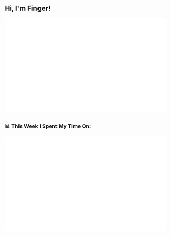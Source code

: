 <h2> Hi, I'm Finger!</h2>

<img align="right" src="https://raw.githubusercontent.com/spianmo/github-stats/master/generated/overview.svg#gh-light-mode-only">

<!-- <img align="right" height="160em" src="https://github-readme-stats-eight-theta.vercel.app/api/top-langs/?username=spianmo&layout=compact&langs_count=8&theme=algolia"/>	 -->
	
```go
package main

type Me struct {
	Name   string
	Job    string
	Code   string
	Skills string
}

func main() {
	me := &Me{
		Name:   "Finger",
		Job:    "Client-side Engineer",
		Code:   "Java, Kotlin, C#, Rust and C++ and Others",
		Skills: "Android, Security, Cross-platform client, NLP, CV, ASR ^o^",
	}
	_ = me
}
```


<h3>📊 This Week I Spent My Time On:</h3>
<img align='right' src="https://raw.githubusercontent.com/spianmo/github-stats/master/generated/languages.svg#gh-light-mode-only">

<!--START_SECTION:waka-->

```txt
Kotlin            13 hrs 34 mins  ███████████▓░░░░░░░░░░░░░   46.36 %
Java              4 hrs 24 mins   ███▓░░░░░░░░░░░░░░░░░░░░░   15.02 %
XML               3 hrs 6 mins    ██▓░░░░░░░░░░░░░░░░░░░░░░   10.64 %
Python            2 hrs 41 mins   ██▒░░░░░░░░░░░░░░░░░░░░░░   09.19 %
Vue.js            2 hrs 30 mins   ██░░░░░░░░░░░░░░░░░░░░░░░   08.56 %
```

<!--END_SECTION:waka-->
